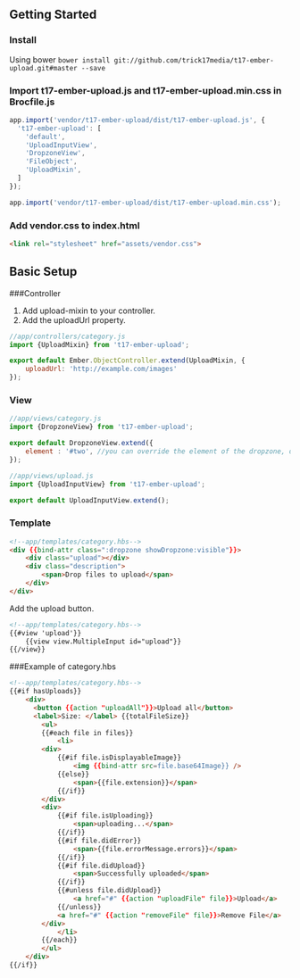 ## Getting Started
### Install
Using bower `bower install git://github.com/trick17media/t17-ember-upload.git#master --save`

### Import t17-ember-upload.js and t17-ember-upload.min.css in Brocfile.js

```js
app.import('vendor/t17-ember-upload/dist/t17-ember-upload.js', {
  't17-ember-upload': [
    'default',
    'UploadInputView',
    'DropzoneView',
    'FileObject',
    'UploadMixin',
  ]
});

app.import('vendor/t17-ember-upload/dist/t17-ember-upload.min.css');
```

### Add vendor.css to index.html

```html
<link rel="stylesheet" href="assets/vendor.css">
```

## Basic Setup

###Controller

1. Add upload-mixin to your controller.
2. Add the uploadUrl property.

```js
//app/controllers/category.js
import {UploadMixin} from 't17-ember-upload';

export default Ember.ObjectController.extend(UploadMixin, {
    uploadUrl: 'http://example.com/images'
});
```

### View

```js
//app/views/category.js
import {DropzoneView} from 't17-ember-upload';

export default DropzoneView.extend({
    element : '#two', //you can override the element of the dropzone, default is body
});
```

```js
//app/views/upload.js
import {UploadInputView} from 't17-ember-upload';

export default UploadInputView.extend();
```

### Template

```html
<!--app/templates/category.hbs-->
<div {{bind-attr class=":dropzone showDropzone:visible"}}>
    <div class="upload"></div>
    <div class="description">
        <span>Drop files to upload</span>
    </div>
</div>
```

Add the upload button.
```html
<!--app/templates/category.hbs-->
{{#view 'upload'}}
	{{view view.MultipleInput id="upload"}}
{{/view}}
```

###Example of category.hbs
```html
<!--app/templates/category.hbs-->
{{#if hasUploads}}
    <div>
      <button {{action "uploadAll"}}>Upload all</button>
      <label>Size: </label> {{totalFileSize}}
        <ul>
        {{#each file in files}}
            <li>
		<div>
		    {{#if file.isDisplayableImage}}
		        <img {{bind-attr src=file.base64Image}} />
		    {{else}}
		        <span>{{file.extension}}</span>
		    {{/if}}
		</div>
		<div>
		    {{#if file.isUploading}}
		        <span>uploading...</span>
		    {{/if}}
		    {{#if file.didError}}
		        <span>{{file.errorMessage.errors}}</span>
		    {{/if}}
		    {{#if file.didUpload}}
		        <span>Successfully uploaded</span>
		    {{/if}}
		    {{#unless file.didUpload}}
		        <a href="#" {{action "uploadFile" file}}>Upload</a>
		    {{/unless}}
		    <a href="#" {{action "removeFile" file}}>Remove File</a>
		</div>
            </li>
        {{/each}}
        </ul>
    </div>
{{/if}}
```
